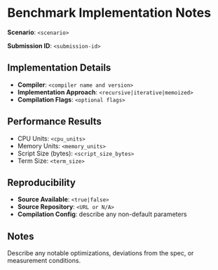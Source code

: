 # Benchmark Implementation Notes

**Scenario**: `<scenario>`

**Submission ID**: `<submission-id>`

## Implementation Details

- **Compiler**: `<compiler name and version>`
- **Implementation Approach**: `<recursive|iterative|memoized>`
- **Compilation Flags**: `<optional flags>`

## Performance Results

- CPU Units: `<cpu_units>`
- Memory Units: `<memory_units>`
- Script Size (bytes): `<script_size_bytes>`
- Term Size: `<term_size>`

## Reproducibility

- **Source Available**: `<true|false>`
- **Source Repository**: `<URL or N/A>`
- **Compilation Config**: describe any non-default parameters

## Notes

Describe any notable optimizations, deviations from the spec, or measurement conditions.
